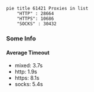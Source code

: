 
```mermaid
pie title 61421 Proxies in list
    "HTTP" : 28664
    "HTTPS": 10686
    "SOCKS" : 30432
```

### Some Info
#### Average Timeout

- mixed: 3.7s
- http: 1.9s
- https: 8.1s
- socks: 5.4s